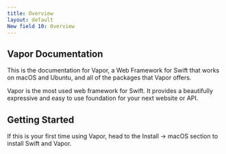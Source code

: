 ```yaml
---
title: Overview
layout: default
New field 10: Overview
---
```


## Vapor Documentation

This is the documentation for Vapor, a Web Framework for Swift that works on macOS and Ubuntu, and all of the packages that Vapor offers.  

Vapor is the most used web framework for Swift. It provides a beautifully expressive and easy to use foundation for your next website or API.  

## Getting Started

If this is your first time using Vapor, head to the Install -> macOS section to install Swift and Vapor.